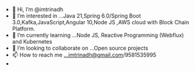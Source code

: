 - 👋 Hi, I’m @imtrinadh
- 👀 I’m interested in ...Java 21,Spring 6.0/Spring Boot 3.0,Kafka,JavaScript,Angular 10,Node JS ,AWS cloud with Block Chain Platform.
- 🌱 I’m currently learning ...Node JS, Reactive Programming (Webflux) and Kubernetes
- 💞️ I’m looking to collaborate on ...Open source projects
- 📫 How to reach me ...imtrinadh@gmail.com/9581535995
-

<!---
imtrinadh/imtrinadh is a ✨ special ✨ repository because its `README.md` (this file) appears on your GitHub profile.
You can click the Preview link to take a look at your changes.
--->
